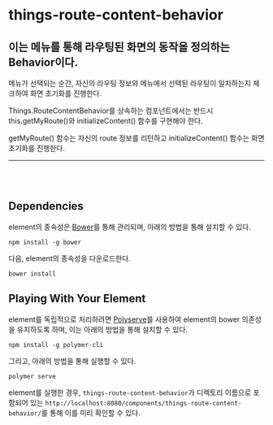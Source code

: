 # things-route-content-behavior

## 이는 메뉴를 통해 라우팅된 화면의 동작을 정의하는 Behavior이다.

  메뉴가 선택되는 순간, 자신의 라우팅 정보와 메뉴에서 선택된 라우팅이 일치하는지 체크하여 화면 초기화를 진행한다.

  Things.RouteContentBehavior를 상속하는 컴포넌트에서는 반드시 this.getMyRoute()와 initializeContent() 함수를 구현해야 한다.

  getMyRoute() 함수는 자신의 route 정보를 리턴하고 initializeContent() 함수는 화면 초기화를 진행한다.


*****
</br></br>


## Dependencies

element의 종속성은 [Bower](http://bower.io/)를 통해 관리되며, 아래의 방법을 통해 설치할 수 있다.

    npm install -g bower

다음, element의 종속성을 다운로드한다.

    bower install

## Playing With Your Element

element를 독립적으로 처리하려면 [Polyserve](https://github.com/PolymerLabs/polyserve)를 사용하여 element의 bower 의존성을 유지하도록 하며, 이는 아래의 방법을 통해 설치할 수 있다.

    npm install -g polymer-cli

그리고, 아래의 방법을 통해 실행할 수 있다.

    polymer serve

element를 실행한 경우, `things-route-content-behavior`가 디렉토리 이름으로 포함되어 있는 `http://localhost:8080/components/things-route-content-behavior/`를 통해 이를 미리 확인할 수 있다. 
